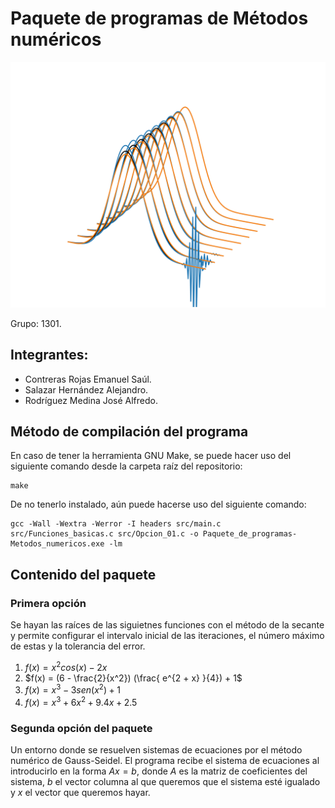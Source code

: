 # Paquete de programas de Métodos numéricos

![Portada](Portada.png)

Grupo: 1301.

## Integrantes:

- Contreras Rojas Emanuel Saúl.
- Salazar Hernández Alejandro.
- Rodríguez Medina José Alfredo.

## Método de compilación del programa

En caso de tener la herramienta GNU Make, se puede hacer uso del siguiente comando desde la carpeta raíz del repositorio:

```
make
```

De no tenerlo instalado, aún puede hacerse uso del siguiente comando:

```
gcc -Wall -Wextra -Werror -I headers src/main.c src/Funciones_basicas.c src/Opcion_01.c -o Paquete_de_programas-Metodos_numericos.exe -lm
```

## Contenido del paquete

### Primera opción

Se hayan las raíces de las siguietnes funciones con el método de la secante y permite configurar el intervalo inicial de las iteraciones, el número máximo de estas y la tolerancia del error.

1. $f(x) = x^2 cos(x) - 2x$
2. $f(x) = (6 - \frac{2}{x^2}) (\frac{ e^{2 + x} }{4}) + 1$
3. $f(x) = x^3 - 3 sen( x^2 ) + 1$
4. $f(x) = x^3 + 6x^2 + 9.4x +2.5$

### Segunda opción del paquete

Un entorno donde se resuelven sistemas de ecuaciones por el método numérico de Gauss-Seidel. El programa recibe el sistema de ecuaciones al introducirlo en la forma $Ax=b$, donde $A$ es la matriz de coeficientes del sistema, $b$ el vector columna al que queremos que el sistema esté igualado y $x$ el vector que queremos hayar.
